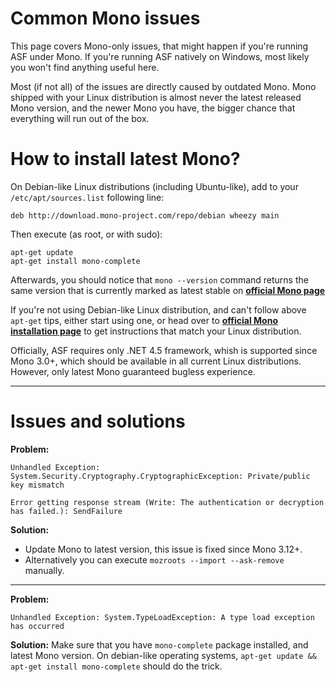 # Common Mono issues

This page covers Mono-only issues, that might happen if you're running ASF under Mono. If you're running ASF natively on Windows, most likely you won't find anything useful here.

Most (if not all) of the issues are directly caused by outdated Mono. Mono shipped with your Linux distribution is almost never the latest released Mono version, and the newer Mono you have, the bigger chance that everything will run out of the box.

# How to install latest Mono?

On Debian-like Linux distributions (including Ubuntu-like), add to your ```/etc/apt/sources.list``` following line:

```
deb http://download.mono-project.com/repo/debian wheezy main
```

Then execute (as root, or with sudo):
```
apt-get update
apt-get install mono-complete
```

Afterwards, you should notice that ```mono --version``` command returns the same version that is currently marked as latest stable on **[official Mono page](http://www.mono-project.com/download/)**

If you're not using Debian-like Linux distribution, and can't follow above ```apt-get``` tips, either start using one, or head over to **[official Mono installation page](http://www.mono-project.com/download/#download-lin)** to get instructions that match your Linux distribution.

Officially, ASF requires only .NET 4.5 framework, whish is supported since Mono 3.0+, which should be available in all current Linux distributions. However, only latest Mono guaranteed bugless experience.

---

# Issues and solutions

**Problem:**
```
Unhandled Exception:
System.Security.Cryptography.CryptographicException: Private/public key mismatch
```
```
Error getting response stream (Write: The authentication or decryption has failed.): SendFailure
```

**Solution:**
- Update Mono to latest version, this issue is fixed since Mono 3.12+.
- Alternatively you can execute ```mozroots --import --ask-remove``` manually.

---

**Problem:**
```
Unhandled Exception: System.TypeLoadException: A type load exception has occurred
```

**Solution:**
Make sure that you have ```mono-complete``` package installed, and latest Mono version. On debian-like operating systems, ```apt-get update && apt-get install mono-complete``` should do the trick.